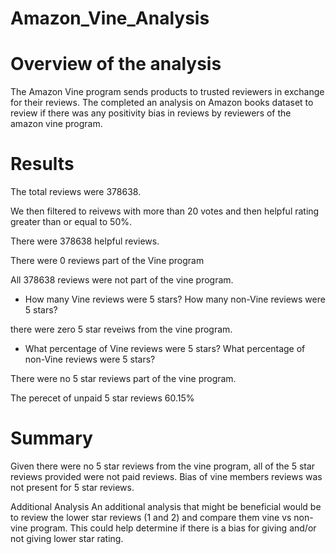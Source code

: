 # Amazon_Vine_Analysis

# Overview of the analysis

The Amazon Vine program sends products to trusted reviewers in exchange for their reviews. The completed an analysis on Amazon books dataset to review if there was any positivity bias in reviews by reviewers of the amazon vine program.

# Results

The total reviews were 378638.
 
We then filtered to reivews with more than 20 votes and then helpful rating greater than or equal to 50%. 

 
There were 378638 helpful reviews. 

 

There were 0 reviews part of the Vine program

 


All 378638 reviews were not part of the vine program.



- How many Vine reviews were 5 stars? How many non-Vine reviews were 5 stars?


 
there were zero 5 star reveiws from the vine program.


 




- What percentage of Vine reviews were 5 stars? What percentage of non-Vine reviews were 5 stars?



There were no 5 star reviews part of the vine program.
 


The perecet of unpaid 5 star reviews 60.15%


# Summary
Given there were no 5 star reviews from the vine program, all of the 5 star reviews provided were not paid reviews. Bias of vine members reviews was not present for 5 star reviews. 

Additional Analysis
An additional analysis that might be beneficial would be to review the lower star reviews (1 and 2) and compare them vine vs non-vine program. This could help determine if there is a bias for giving and/or not giving lower star rating. 

 


